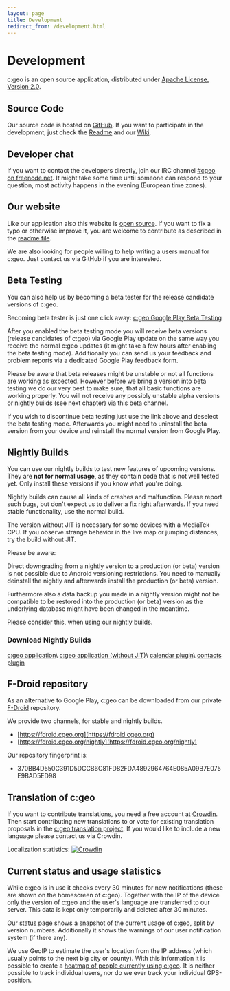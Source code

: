 ```yaml
---
layout: page
title: Development
redirect_from: /development.html
---
```


# Development

c:geo is an open source application, distributed under [Apache License, Version 2.0](http://www.apache.org/licenses/LICENSE-2.0).

## Source Code

Our source code is hosted on [GitHub](https://github.com/cgeo/cgeo). If you want to participate in the development, just check the [Readme](https://github.com/cgeo/cgeo/blob/master/README.md) and our [Wiki](https://github.com/cgeo/cgeo/wiki).

## Developer chat

If you want to contact the developers directly, join our IRC channel [#cgeo on freenode.net](https://webchat.freenode.net/?channels=%23cgeo). It might take some time until someone can respond to your question, most activity happens in the evening (European time zones).

## Our website

Like our application also this website is [open source](https://github.com/cgeo/cgeo.github.io). If you want to fix a typo or otherwise improve it, you are welcome to contribute as described in the [readme file](https://github.com/cgeo/cgeo.github.io/blob/master/README.md).

We are also looking for people willing to help writing a users manual for c:geo. Just contact us via GitHub if you are interested.

## Beta Testing

You can also help us by becoming a beta tester for the release candidate versions of c:geo.

Becoming beta tester is just one click away: [c:geo Google Play Beta Testing](https://play.google.com/apps/testing/cgeo.geocaching)

After you enabled the beta testing mode you will receive beta versions (release candidates of c:geo) via Google Play update on the same way you receive the normal c:geo updates (it might take a few hours after enabling the beta testing mode). Additionally you can send us your feedback and problem reports via a dedicated Google Play feedback form.

Please be aware that beta releases might be unstable or not all functions are working as expected. However before we bring a version into beta testing we do our very best to make sure, that all basic functions are working properly.
You will not receive any possibly unstable alpha versions or nightly builds (see next chapter) via this beta channel.

If you wish to discontinue beta testing just use the link above and deselect the beta testing mode.
Afterwards you might need to uninstall the beta version from your device and reinstall the normal version from Google Play.

## Nightly Builds

You can use our nightly builds to test new features of upcoming versions. They are **not for normal usage**, as they contain code that is not well tested yet. Only install these versions if you know what you're doing.

Nightly builds can cause all kinds of crashes and malfunction. Please report such bugs, but don't expect us to deliver a fix right afterwards. If you need stable functionality, use the normal build.

The version without JIT is necessary for some devices with a MediaTek CPU. If you observe strange behavior in the live map or jumping distances, try the build without JIT.

Please be aware:

Direct downgrading from a nightly version to a production (or beta) version is not possible due to Android versioning restrictions. You need to manually deinstall the nightly and afterwards install the production (or beta) version.

Furthermore also a data backup you made in a nightly version might not be compatible to be restored into the production (or beta) version as the underlying database might have been changed in the meantime.

Please consider this, when using our nightly builds.

### Download Nightly Builds

[c:geo application](http://download.cgeo.org/cgeo-nightly.apk)\\
[c:geo application (without JIT)](http://download.cgeo.org/cgeo-nightly-nojit.apk)\\
[calendar plugin](http://download.cgeo.org/cgeo-calendar-nightly.apk)\\
[contacts plugin](http://download.cgeo.org/cgeo-contacts-nightly.apk)

## F-Droid repository

As an alternative to Google Play, c:geo can be downloaded from our private [F-Droid](https://f-droid.org/) repository.

We provide two channels, for stable and nightly builds.

* [https://fdroid.cgeo.org](https://fdroid.cgeo.org)
* [https://fdroid.cgeo.org/nightly](https://fdroid.cgeo.org/nightly)

Our repository fingerprint is:

* 370BB4D550C391D5DCCB6C81FD82FDA4892964764E085A09B7E075E9BAD5ED98

## Translation of c:geo

If you want to contribute translations, you need a free account at [Crowdin](https://crowdin.com/). Then start contributing new translations to or vote for existing translation proposals in the [c:geo translation project](http://translate.cgeo.org). If you would like to include a new language please contact us via Crowdin.

Localization statistics: [![Crowdin](https://d322cqt584bo4o.cloudfront.net/cgeo/localized.png)](http://translate.cgeo.org)

## Current status and usage statistics

While c:geo is in use it checks every 30 minutes for new notifications (these are shown on the homescreen of c:geo). Together with the IP of the device only the version of c:geo and the user's language are transferred to our server. This data is kept only temporarily and deleted after 30 minutes.

Our [status page](/status) shows a snapshot of the current usage of c:geo, split by version numbers. Additionally it shows the warnings of our user notification system (if there any).

We use GeoIP to estimate the user's location from the IP address (which usually points to the next big city or county). With this information it is possible to create a [heatmap of people currently using c:geo](/heatmap). It is neither possible to track individual users, nor do we ever track your individual GPS-position.

